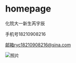 ﻿# homepage

化院大一新生芮宇辰

手机号18210908216

邮箱ryc18210908216@sina.com


![照片](https://github.com/ruiyc/homepage/blob/master/0001_%E5%89%AF%E6%9C%AC.jpg)
